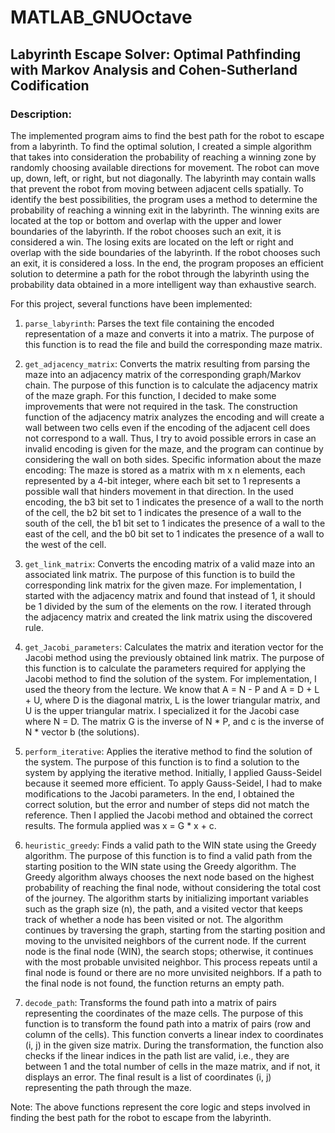 # MATLAB_GNUOctave
## Labyrinth Escape Solver: Optimal Pathfinding with Markov Analysis and Cohen-Sutherland Codification

### Description:

The implemented program aims to find the best path for the robot to escape from a labyrinth. To find the optimal solution, I created a simple algorithm that takes into consideration the probability of reaching a winning zone by randomly choosing available directions for movement. The robot can move up, down, left, or right, but not diagonally. The labyrinth may contain walls that prevent the robot from moving between adjacent cells spatially. To identify the best possibilities, the program uses a method to determine the probability of reaching a winning exit in the labyrinth. The winning exits are located at the top or bottom and overlap with the upper and lower boundaries of the labyrinth. If the robot chooses such an exit, it is considered a win. The losing exits are located on the left or right and overlap with the side boundaries of the labyrinth. If the robot chooses such an exit, it is considered a loss. In the end, the program proposes an efficient solution to determine a path for the robot through the labyrinth using the probability data obtained in a more intelligent way than exhaustive search.

For this project, several functions have been implemented:

1. `parse_labyrinth`: Parses the text file containing the encoded representation of a maze and converts it into a matrix. The purpose of this function is to read the file and build the corresponding maze matrix.

2. `get_adjacency_matrix`: Converts the matrix resulting from parsing the maze into an adjacency matrix of the corresponding graph/Markov chain. The purpose of this function is to calculate the adjacency matrix of the maze graph. For this function, I decided to make some improvements that were not required in the task. The construction function of the adjacency matrix analyzes the encoding and will create a wall between two cells even if the encoding of the adjacent cell does not correspond to a wall. Thus, I try to avoid possible errors in case an invalid encoding is given for the maze, and the program can continue by considering the wall on both sides. Specific information about the maze encoding: The maze is stored as a matrix with m x n elements, each represented by a 4-bit integer, where each bit set to 1 represents a possible wall that hinders movement in that direction. In the used encoding, the b3 bit set to 1 indicates the presence of a wall to the north of the cell, the b2 bit set to 1 indicates the presence of a wall to the south of the cell, the b1 bit set to 1 indicates the presence of a wall to the east of the cell, and the b0 bit set to 1 indicates the presence of a wall to the west of the cell.

3. `get_link_matrix`: Converts the encoding matrix of a valid maze into an associated link matrix. The purpose of this function is to build the corresponding link matrix for the given maze. For implementation, I started with the adjacency matrix and found that instead of 1, it should be 1 divided by the sum of the elements on the row. I iterated through the adjacency matrix and created the link matrix using the discovered rule.

4. `get_Jacobi_parameters`: Calculates the matrix and iteration vector for the Jacobi method using the previously obtained link matrix. The purpose of this function is to calculate the parameters required for applying the Jacobi method to find the solution of the system. For implementation, I used the theory from the lecture. We know that A = N - P and A = D + L + U, where D is the diagonal matrix, L is the lower triangular matrix, and U is the upper triangular matrix. I specialized it for the Jacobi case where N = D. The matrix G is the inverse of N * P, and c is the inverse of N * vector b (the solutions).

5. `perform_iterative`: Applies the iterative method to find the solution of the system. The purpose of this function is to find a solution to the system by applying the iterative method. Initially, I applied Gauss-Seidel because it seemed more efficient. To apply Gauss-Seidel, I had to make modifications to the Jacobi parameters. In the end, I obtained the correct solution, but the error and number of steps did not match the reference. Then I applied the Jacobi method and obtained the correct results. The formula applied was x = G * x + c.

6. `heuristic_greedy`: Finds a valid path to the WIN state using the Greedy algorithm. The purpose of this function is to find a valid path from the starting position to the WIN state using the Greedy algorithm. The Greedy algorithm always chooses the next node based on the highest probability of reaching the final node, without considering the total cost of the journey. The algorithm starts by initializing important variables such as the graph size (n), the path, and a visited vector that keeps track of whether a node has been visited or not. The algorithm continues by traversing the graph, starting from the starting position and moving to the unvisited neighbors of the current node. If the current node is the final node (WIN), the search stops; otherwise, it continues with the most probable unvisited neighbor. This process repeats until a final node is found or there are no more unvisited neighbors. If a path to the final node is not found, the function returns an empty path.

7. `decode_path`: Transforms the found path into a matrix of pairs representing the coordinates of the maze cells. The purpose of this function is to transform the found path into a matrix of pairs (row and column of the cells). This function converts a linear index to coordinates (i, j) in the given size matrix. During the transformation, the function also checks if the linear indices in the path list are valid, i.e., they are between 1 and the total number of cells in the maze matrix, and if not, it displays an error. The final result is a list of coordinates (i, j) representing the path through the maze.

Note: The above functions represent the core logic and steps involved in finding the best path for the robot to escape from the labyrinth.
